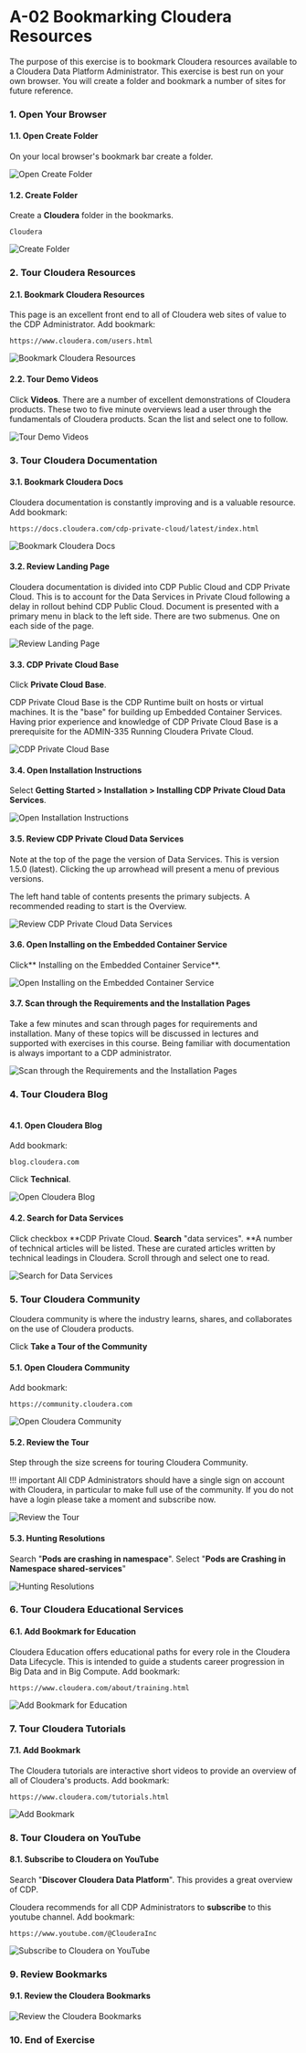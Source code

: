 
# A-02 Bookmarking Cloudera Resources

The purpose of this exercise is to bookmark Cloudera resources available to a Cloudera Data Platform Administrator. This exercise is best run on your own browser. You will create a folder and bookmark a number of sites for future reference.

### 1. Open Your Browser

#### 1.1. Open Create Folder
On your local browser's bookmark bar create a folder.

![Open Create Folder](images/step-1.png)


#### 1.2. Create Folder
Create a **Cloudera** folder in the bookmarks.

```
Cloudera

```

![Create Folder](images/step-2.png)


### 2. Tour Cloudera Resources

#### 2.1. Bookmark Cloudera Resources
This page is an excellent front end to all of Cloudera web sites of value to the CDP Administrator. Add bookmark:

```
https://www.cloudera.com/users.html

```

![Bookmark Cloudera Resources](images/step-4.png)


#### 2.2. Tour Demo Videos
Click **Videos**. There are a number of excellent demonstrations of Cloudera products. These two to five minute overviews lead a user through the fundamentals of Cloudera products. Scan the list and select one to follow.

![Tour Demo Videos](images/step-5.png)


### 3. Tour Cloudera Documentation

#### 3.1. Bookmark Cloudera Docs
Cloudera documentation is constantly improving and is a valuable resource. Add bookmark:

```
https://docs.cloudera.com/cdp-private-cloud/latest/index.html

```

![Bookmark Cloudera Docs](images/step-7.png)


#### 3.2. Review Landing Page
Cloudera documentation is divided into CDP Public Cloud and CDP Private Cloud. This is to account for the Data Services in Private Cloud following a delay in rollout behind CDP Public Cloud. Document is presented with a primary menu in black to the left side. There are two submenus. One on each side of the page.

![Review Landing Page](images/step-8.png)


#### 3.3. CDP Private Cloud Base
Click **Private Cloud Base**.

CDP Private Cloud Base is the CDP Runtime built on hosts or virtual machines. It is the "base" for building up Embedded Container Services. Having prior experience and knowledge of CDP Private Cloud Base is a prerequisite for the ADMIN-335 Running Cloudera Private Cloud.

![CDP Private Cloud Base](images/step-9.png)


#### 3.4. Open Installation Instructions
Select **Getting Started > Installation > Installing CDP Private Cloud Data Services**.

![Open Installation Instructions](images/step-10.png)


#### 3.5. Review CDP Private Cloud Data Services
Note at the top of the page the version of Data Services. This is version 1.5.0 (latest). Clicking the up arrowhead will present a menu of previous versions.

The left hand table of contents presents the primary subjects. A recommended reading to start is the Overview.

![Review CDP Private Cloud Data Services](images/step-11.png)


#### 3.6. Open Installing on the Embedded Container Service
Click** Installing on the Embedded Container Service**.

![Open Installing on the Embedded Container Service](images/step-12.png)


#### 3.7. Scan through the Requirements and the Installation Pages
Take a few minutes and scan through pages for requirements and installation. Many of these topics will be discussed in lectures and supported with exercises in this course. Being familiar with documentation is always important to a CDP administrator.

![Scan through the Requirements and the Installation Pages](images/step-13.png)


### 4. Tour Cloudera Blog
```

```

#### 4.1. Open Cloudera Blog
Add bookmark:

```
blog.cloudera.com

```

Click **Technical**.

![Open Cloudera Blog](images/step-15.png)


#### 4.2. Search for Data Services
Click checkbox **CDP Private Cloud. **Search** "data services". **A number of technical articles will be listed. These are curated articles written by technical leadings in Cloudera. Scroll through and select one to read.

![Search for Data Services](images/step-16.png)


### 5. Tour Cloudera Community
Cloudera community is where the industry learns, shares, and collaborates on the use of Cloudera products.

Click **Take a Tour of the Community**

#### 5.1. Open Cloudera Community
Add bookmark:

```
https://community.cloudera.com

```

![Open Cloudera Community](images/step-18.png)


#### 5.2. Review the Tour
Step through the size screens for touring Cloudera Community.

!!! important    All CDP Administrators should have a single sign on account with Cloudera, in particular to make full use of the community. If you do not have a login please take a moment and subscribe now.

![Review the Tour](images/step-19.png)


#### 5.3. Hunting Resolutions
Search "**Pods are crashing in namespace**". Select "**Pods are Crashing in Namespace shared-services**"

![Hunting Resolutions](images/step-20.png)


### 6. Tour Cloudera Educational Services

#### 6.1. Add Bookmark for Education
Cloudera Education offers educational paths for every role in the Cloudera Data Lifecycle. This is intended to guide a students career progression in Big Data and in Big Compute. Add bookmark:

```
https://www.cloudera.com/about/training.html

```

![Add Bookmark for Education](images/step-22.png)


### 7. Tour Cloudera Tutorials

#### 7.1. Add Bookmark
The Cloudera tutorials are interactive short videos to provide an overview of all of Cloudera's products. Add bookmark:

```
https://www.cloudera.com/tutorials.html

```

![Add Bookmark](images/step-24.png)


### 8. Tour Cloudera on YouTube

#### 8.1. Subscribe to Cloudera on YouTube
Search "**Discover Cloudera Data Platform**". This provides a great overview of CDP.

Cloudera recommends for all CDP Administrators to **subscribe** to this youtube channel. Add bookmark:

```
https://www.youtube.com/@ClouderaInc

```

![Subscribe to Cloudera on YouTube](images/step-26.png)


### 9. Review Bookmarks

#### 9.1. Review the Cloudera Bookmarks

![Review the Cloudera Bookmarks](images/step-28.png)


### 10. End of Exercise


